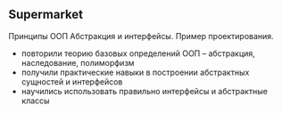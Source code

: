 ## Supermarket

Принципы ООП Абстракция и интерфейсы. Пример проектирования.

- повторили теорию базовых определений ООП – абстракция, наследование, полиморфизм
- получили практические навыки в построении абстрактных сущностей и интерфейсов
- научились использовать правильно интерфейсы и абстрактные классы
